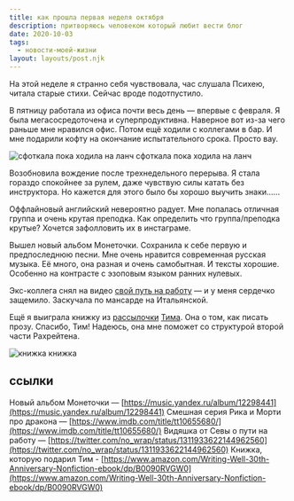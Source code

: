```yaml
---
title: как прошла первая неделя октября
description: притворяюсь человеком который любит вести блог
date: 2020-10-03
tags:
  - новости-моей-жизни
layout: layouts/post.njk
---
```


На этой неделе я странно себя чувствовала, час слушала Психею, читала старые стихи. Сейчас вроде подотпустило.

В пятницу работала из офиса почти весь день — впервые с февраля. Я была мегасосредоточена и суперпродуктивна. Наверное вот из-за чего раньше мне нравился офис. Потом ещё ходили с коллегами в бар. И мне подарили кофту на окончание испытательного срока. Просто вау.

![сфоткала пока ходила на ланч](../../img/fountain.jpg)
сфоткала пока ходила на ланч

Возобновила вождение после трехнедельного перерыва. Я стала гораздо спокойнее за рулем, даже чувствую силы катать без инструктора. Но кажется для этого было бы хорошо выучить знаки......

Оффлайновый английский невероятно радует. Мне попалась отличная группа и очень крутая преподка. Как определить что группа/преподка крутые? Хочется зафолловить их в инстаграме. 

Вышел новый альбом Монеточки. Сохранила к себе первую и предпоследнюю песни. 
Мне очень нравится современная русская музыка. Её много, она разная и очень самобытная. И тексты хорошие. Особенно на контрасте с эзоповым языком ранних нулевых.

Экс-коллега снял на видео [свой путь на работу](https://twitter.com/no_wrap/status/1311933622144962560) — и у меня сердечко защемило. Заскучала по мансарде на Итальянской.

Ещё я выиграла книжку из [рассылочки](https://marinintim.com/#subscribe) [Тима](https://marinintim.com/). Она о том, как писать прозу. Спасибо, Тим! Надеюсь, она мне поможет со структурой второй части Рахрейтена.

![книжка](../../img/book.jpg)
книжка

## ссылки

Новый альбом Монеточки — [https://music.yandex.ru/album/12298441](https://music.yandex.ru/album/12298441)
Смешная серия Рика и Морти про дракона — [https://www.imdb.com/title/tt10655680/](https://www.imdb.com/title/tt10655680/)
Видяшка от Севы о пути на работу — [https://twitter.com/no_wrap/status/1311933622144962560](https://twitter.com/no_wrap/status/1311933622144962560)
Книжка, которую подарил Тим - [https://www.amazon.com/Writing-Well-30th-Anniversary-Nonfiction-ebook/dp/B0090RVGW0](https://www.amazon.com/Writing-Well-30th-Anniversary-Nonfiction-ebook/dp/B0090RVGW0)